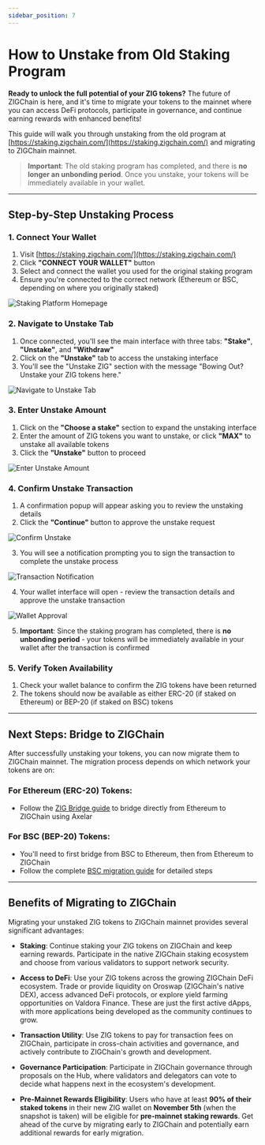 ```yaml
---
sidebar_position: 7
---
```


# How to Unstake from Old Staking Program

**Ready to unlock the full potential of your ZIG tokens?** The future of ZIGChain is here, and it's time to migrate your tokens to the mainnet where you can access DeFi protocols, participate in governance, and continue earning rewards with enhanced benefits!

This guide will walk you through unstaking from the old program at [https://staking.zigchain.com/](https://staking.zigchain.com/) and migrating to ZIGChain mainnet.

> **Important**: The old staking program has completed, and there is **no longer an unbonding period**. Once you unstake, your tokens will be immediately available in your wallet.

---

## Step-by-Step Unstaking Process

### 1. Connect Your Wallet

1. Visit [https://staking.zigchain.com/](https://staking.zigchain.com/)
2. Click **"CONNECT YOUR WALLET"** button
3. Select and connect the wallet you used for the original staking program
4. Ensure you're connected to the correct network (Ethereum or BSC, depending on where you originally staked)

![Staking Platform Homepage](./img/unstake/unstake_homepage.png)

### 2. Navigate to Unstake Tab

1. Once connected, you'll see the main interface with three tabs: **"Stake"**, **"Unstake"**, and **"Withdraw"**
2. Click on the **"Unstake"** tab to access the unstaking interface
3. You'll see the "Unstake ZIG" section with the message "Bowing Out? Unstake your ZIG tokens here."

![Navigate to Unstake Tab](./img/unstake/unstake1.png)

### 3. Enter Unstake Amount

1. Click on the **"Choose a stake"** section to expand the unstaking interface
2. Enter the amount of ZIG tokens you want to unstake, or click **"MAX"** to unstake all available tokens
3. Click the **"Unstake"** button to proceed

![Enter Unstake Amount](./img/unstake/unstake3.png)

### 4. Confirm Unstake Transaction

1. A confirmation popup will appear asking you to review the unstaking details
2. Click the **"Continue"** button to approve the unstake request

![Confirm Unstake](./img/unstake/unstake4.png)

3. You will see a notification prompting you to sign the transaction to complete the unstake process

![Transaction Notification](./img/unstake/unstake5.png)

4. Your wallet interface will open - review the transaction details and approve the unstake transaction

![Wallet Approval](./img/unstake/unstake6.png)

5. **Important**: Since the staking program has completed, there is **no unbonding period** - your tokens will be immediately available in your wallet after the transaction is confirmed

### 5. Verify Token Availability

1. Check your wallet balance to confirm the ZIG tokens have been returned
2. The tokens should now be available as either ERC-20 (if staked on Ethereum) or BEP-20 (if staked on BSC) tokens

---

## Next Steps: Bridge to ZIGChain

After successfully unstaking your tokens, you can now migrate them to ZIGChain mainnet. The migration process depends on which network your tokens are on:

### For Ethereum (ERC-20) Tokens:

- Follow the [ZIG Bridge guide](../zigchain_hub/bridge.md#zig-bridge-axelar) to bridge directly from Ethereum to ZIGChain using Axelar

### For BSC (BEP-20) Tokens:

- You'll need to first bridge from BSC to Ethereum, then from Ethereum to ZIGChain
- Follow the complete [BSC migration guide](./how-to-claim-bsc-zig-rewards) for detailed steps

---

## Benefits of Migrating to ZIGChain

Migrating your unstaked ZIG tokens to ZIGChain mainnet provides several significant advantages:

- **Staking**: Continue staking your ZIG tokens on ZIGChain and keep earning rewards. Participate in the native ZIGChain staking ecosystem and choose from various validators to support network security.

- **Access to DeFi**: Use your ZIG tokens across the growing ZIGChain DeFi ecosystem. Trade or provide liquidity on Oroswap (ZIGChain's native DEX), access advanced DeFi protocols, or explore yield farming opportunities on Valdora Finance. These are just the first active dApps, with more applications being developed as the community continues to grow.

- **Transaction Utility**: Use ZIG tokens to pay for transaction fees on ZIGChain, participate in cross-chain activities and governance, and actively contribute to ZIGChain's growth and development.

- **Governance Participation**: Participate in ZIGChain governance through proposals on the Hub, where validators and delegators can vote to decide what happens next in the ecosystem's development.

- **Pre-Mainnet Rewards Eligibility**: Users who have at least **90% of their staked tokens** in their new ZIG wallet on **November 5th** (when the snapshot is taken) will be eligible for **pre-mainnet staking rewards**. Get ahead of the curve by migrating early to ZIGChain and potentially earn additional rewards for early migration.
